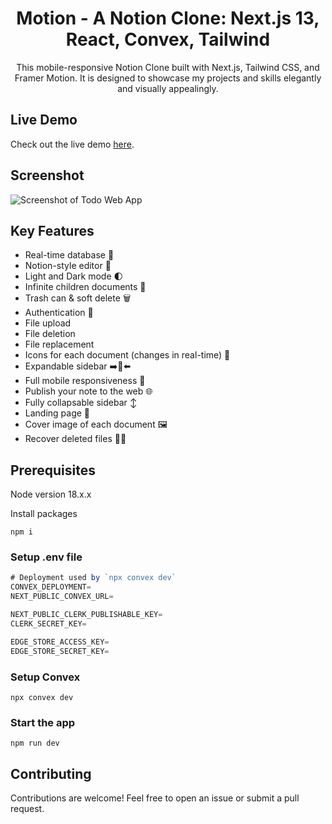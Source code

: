 <h1 align="center">Motion - A Notion Clone: Next.js 13, React, Convex, Tailwind</h1>

<p align="center">This mobile-responsive Notion Clone built with Next.js, Tailwind CSS, and Framer Motion. It is designed to showcase my projects and skills elegantly and visually appealingly.</p>

<h2>Live Demo</h2>

<p>Check out the live demo <a href="https://motion-notetakingapp.vercel.app/">here</a>.</p>

<h2>Screenshot</h2>
    <img src="path_to_your_screenshot_image.jpg" alt="Screenshot of Todo Web App">

<h2 >Key Features</h2>

<ul>
        <li>Real-time database  🔗 </li>
        <li>Notion-style editor 📝 </li>
        <li>Light and Dark mode 🌓</li>
        <li>Infinite children documents 🌲</li>
        <li>Trash can & soft delete 🗑️</li>
        <li>Authentication 🔐 </li>
        <li>File upload</li>
        <li>File deletion</li>
        <li>File replacement</li>
        <li>Icons for each document (changes in real-time) 🌠</li>
        <li>Expandable sidebar ➡️🔀⬅️</li>
        <li>Full mobile responsiveness 📱</li>
        <li>Publish your note to the web 🌐</li>
        <li>Fully collapsable sidebar ↕️</li>
        <li>Landing page 🛬</li>
        <li>Cover image of each document 🖼️</li>
        <li>Recover deleted files 🔄📄</li>
    </ul>

<h2>Prerequisites</h2> 

<p>Node version 18.x.x</p>


 Install packages

```shell
npm i
```

### Setup .env file


```js
# Deployment used by `npx convex dev`
CONVEX_DEPLOYMENT=
NEXT_PUBLIC_CONVEX_URL=

NEXT_PUBLIC_CLERK_PUBLISHABLE_KEY=
CLERK_SECRET_KEY=

EDGE_STORE_ACCESS_KEY=
EDGE_STORE_SECRET_KEY=
```

### Setup Convex

```shell
npx convex dev

```

### Start the app

```shell
npm run dev
```

<h2>Contributing</h2>

<p>Contributions are welcome! Feel free to open an issue or submit a pull request.</p>
